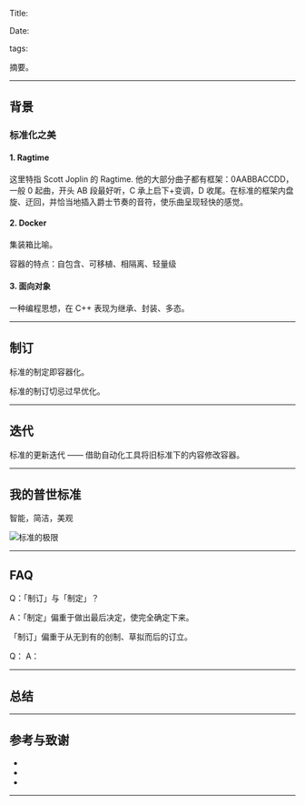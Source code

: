 Title: 

Date: 

tags: 




摘要。

<!-- more -->



---

## 背景



### 标准化之美

#### 1. Ragtime

这里特指 Scott Joplin 的 Ragtime. 他的大部分曲子都有框架：0AABBACCDD，一般 0 起曲，开头 AB 段最好听，C 承上启下+变调，D 收尾。在标准的框架内盘旋、迂回，并恰当地插入爵士节奏的音符，使乐曲呈现轻快的感觉。

#### 2. Docker

集装箱比喻。

容器的特点：自包含、可移植、相隔离、轻量级

#### 3. 面向对象

一种编程思想，在 C++ 表现为继承、封装、多态。



---

## 制订



标准的制定即容器化。

标准的制订切忌过早优化。



---

## 迭代

标准的更新迭代 —— 借助自动化工具将旧标准下的内容修改容器。



---

## 我的普世标准

智能，简洁，美观

![标准的极限](https://yxrct-1253965369.cos.ap-guangzhou.myqcloud.com/user/%E6%A0%87%E5%87%86%E7%9A%84%E6%9E%81%E9%99%90.png)





---
## FAQ

Q：「制订」与「制定」？

A：「制定」偏重于做出最后决定，使完全确定下来。

「制订」偏重于从无到有的创制、草拟而后的订立。

Q：
A：

---

## 总结

---

## 参考与致谢
* []()
* []()
* []()

---